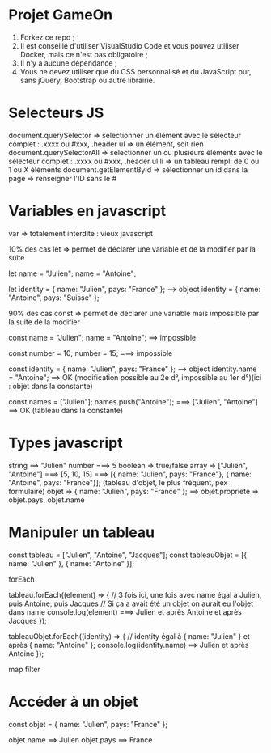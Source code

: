 # Projet GameOn
1. Forkez ce repo ;
2. Il est conseillé d'utiliser VisualStudio Code et vous pouvez utiliser Docker, mais ce n'est pas obligatoire ;
3. Il n'y a aucune dépendance ;
4. Vous ne devez utiliser que du CSS personnalisé et du JavaScript pur, sans jQuery, Bootstrap ou autre librairie.

# Selecteurs JS

document.querySelector => selectionner un élément avec le sélecteur complet : .xxxx ou #xxx, .header ul => un élément, soit rien
document.querySelectorAll => selectionner un ou plusieurs éléments avec le sélecteur complet : .xxxx ou #xxx, .header ul li => un tableau rempli de 0 ou 1 ou X éléments
document.getElementById => sélectionner un id dans la page => renseigner l'ID sans le #

# Variables en javascript

var => totalement interdite : vieux javascript

10% des cas
let => permet de déclarer une variable et de la modifier par la suite

let name = "Julien";
name = "Antoine";

let identity = { name: "Julien", pays: "France" }; --> object
identity = { name: "Antoine", pays: "Suisse" };

90% des cas
const => permet de déclarer une variable mais impossible par la suite de la modifier

const name = "Julien";
name = "Antoine"; ==> impossible

const number = 10;
number = 15; ===> impossible

const identity = { name: "Julien", pays: "France" }; --> object
identity.name = "Antoine"; ==> OK (modification possible au 2e d°, impossible au 1er d°)(ici : objet dans la constante)

const names = ["Julien"];
names.push("Antoine"); ===> ["Julien", "Antoine"] ==> OK (tableau dans la constante)


# Types javascript

string ==> "Julien"
number ===> 5
boolean => true/false
array => ["Julien", "Antoine"] ===> [5, 10, 15] ===> [{ name: "Julien", pays: "France"}, { name: "Antoine", pays: "France"}]; (tableau d'objet, le plus fréquent, pex formulaire)
objet => { name: "Julien", pays: "France" }; ==> objet.propriete => objet.pays, objet.name

# Manipuler un tableau

const tableau = ["Julien", "Antoine", "Jacques"];
const tableauObjet = [{ name: "Julien" }, { name: "Antoine" }];

forEach

tableau.forEach((element) => {
    // 3 fois ici, une fois avec name égal à Julien, puis Antoine, puis Jacques
    // Si ça a avait été un objet on aurait eu l'objet dans name
    console.log(element) ===> Julien et après Antoine et après Jacques
});

tableauObjet.forEach((identity) => {
    // identity égal à { name: "Julien" } et après { name: "Antoine" };
    console.log(identity.name) ==> Julien et après Antoine
});

map
filter

# Accéder à un objet

const objet = { name: "Julien", pays: "France" };

objet.name ==> Julien
objet.pays ==> France